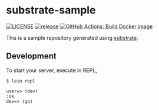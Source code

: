 # substrate-sample

[![LICENSE](https://img.shields.io/github/license/rinx/substrate-sample)](https://github.com/rinx/substrate-sample/blob/master/LICENSE)
[![release](https://img.shields.io/github/v/release/rinx/substrate-sample)](https://github.com/rinx/substrate-sample/releases)
[![GitHub Actions: Build Docker image](https://github.com/rinx/substrate-sample/workflows/Build%20docker%20image/badge.svg)](https://github.com/rinx/substrate-sample/actions)

This is a sample repository generated using [substrate](https://github.com/rinx/substrate).

## Development

To start your server, execute in REPL,

```
$ lein repl

user=> (dev)
:ok
dev=> (go)
```
